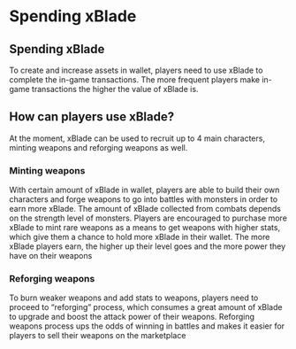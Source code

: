# Spending xBlade

## Spending xBlade

To create and increase assets in wallet, players need to use xBlade to complete the in-game transactions. The more frequent players make in-game transactions the higher the value of xBlade is.

## How can players use xBlade?

At the moment, xBlade can be used to recruit up to 4 main characters, minting weapons and reforging weapons as well.

### Minting weapons

With certain amount of xBlade in wallet, players are able to build their own characters and forge weapons to go into battles with monsters in order to earn more xBlade. The amount of xBlade collected from combats depends on the strength level of monsters. Players are encouraged to purchase more xBlade to mint rare weapons as a means to get weapons with higher stats, which give them a chance to hold more xBlade in their wallet. The more xBlade players earn, the higher up their level goes and the more power they have on their weapons

### Reforging weapons

To burn weaker weapons and add stats to weapons, players need to proceed to “reforging” process, which consumes a great amount of xBlade to upgrade and boost the attack power of their weapons. Reforging weapons process ups the odds of winning in battles and makes it easier for players to sell their weapons on the marketplace

